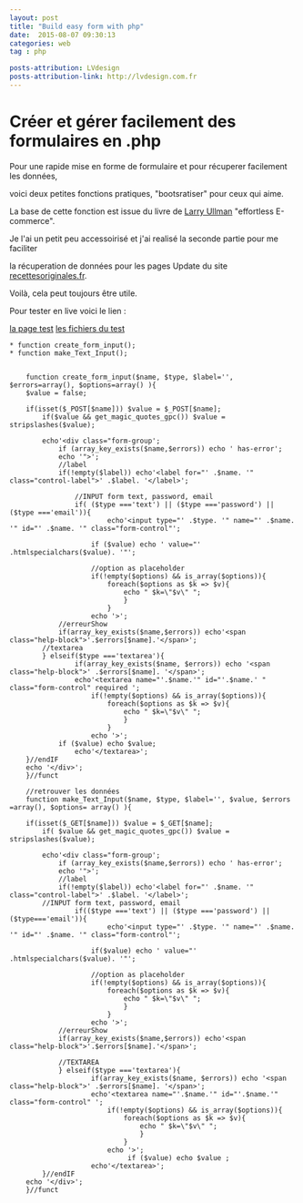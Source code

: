 ```yaml
---
layout: post
title: "Build easy form with php"
date:  2015-08-07 09:30:13
categories: web
tag : php

posts-attribution: LVdesign
posts-attribution-link: http://lvdesign.com.fr
---
```



# Créer et gérer facilement des formulaires en .php

Pour une rapide mise en forme de formulaire et pour récuperer facilement les données, 

voici deux petites fonctions pratiques, "bootsratiser" pour ceux qui aime.

La base de cette fonction est issue du livre de [Larry Ullman](http://www.larryullman.com/) "effortless E-commerce". 

Je l'ai un petit peu accessoirisé et j'ai realisé la seconde partie pour me faciliter
 
la récuperation de données pour les pages Update du site [recettesoriginales.fr](http://www.recettesoriginales.fr).

Voilà, cela peut toujours être utile. 


Pour tester en live voici le lien :

[la page test](http://www.lvdesign.com.fr/form-php/)
[les fichiers du test ](https://github.com/lvdesign/form-php.git)

    * function create_form_input();
    * function make_Text_Input();

~~~

    function create_form_input($name, $type, $label='', $errors=array(), $options=array() ){
	$value = false;
	
	if(isset($_POST[$name])) $value = $_POST[$name];
		if($value && get_magic_quotes_gpc()) $value = stripslashes($value);
		
		echo'<div class="form-group';
			if (array_key_exists($name,$errors)) echo ' has-error'; 
			echo '">';
			//label
			if(!empty($label)) echo'<label for="' .$name. '" class="control-label">' .$label. '</label>';
		
				//INPUT form text, password, email
				if( ($type ==='text') || ($type ==='password') || ($type ==='email')){
						echo'<input type="' .$type. '" name="' .$name. '" id="' .$name. '" class="form-control"';
					
					if ($value) echo ' value="' .htmlspecialchars($value). '"';
					
					//option as placeholder
					if(!empty($options) && is_array($options)){
						foreach($options as $k => $v){
							echo " $k=\"$v\" ";
							}
						}
					echo '>';
			//erreurShow
			if(array_key_exists($name,$errors)) echo'<span class="help-block">'.$errors[$name].'</span>';
		//textarea
		} elseif($type ==='textarea'){
				if(array_key_exists($name, $errors)) echo '<span class="help-block">' .$errors[$name]. '</span>';
				echo'<textarea name="'.$name.'" id="'.$name.' " class="form-control" required ';
					if(!empty($options) && is_array($options)){
						foreach($options as $k => $v){
							echo " $k=\"$v\" ";
							}
						}
					echo '>';
			if ($value) echo $value;
				echo'</textarea>';
	}//endIF
	echo '</div>';
    }//funct	

    //retrouver les données
    function make_Text_Input($name, $type, $label='', $value, $errors =array(), $options= array() ){

    if(isset($_GET[$name])) $value = $_GET[$name];
		if( $value && get_magic_quotes_gpc()) $value = stripslashes($value);
		
		echo'<div class="form-group';
			if (array_key_exists($name,$errors)) echo ' has-error'; 
			echo '">';
			//label
			if(!empty($label)) echo'<label for="' .$name. '" class="control-label">' .$label. '</label>';
		//INPUT form text, password, email
				if(($type ==='text') || ($type ==='password') || ($type==='email')){
						echo'<input type="' .$type. '" name="' .$name. '" id="' .$name. '" class="form-control"';
					
					if($value) echo ' value="' .htmlspecialchars($value). '"';
					
					//option as placeholder
					if(!empty($options) && is_array($options)){
						foreach($options as $k => $v){
							echo " $k=\"$v\" ";
							}
						}
					echo '>';
			//erreurShow
			if(array_key_exists($name,$errors)) echo'<span class="help-block">'.$errors[$name].'</span>';
		
			//TEXTAREA
			} elseif($type ==='textarea'){
					if(array_key_exists($name, $errors)) echo '<span class="help-block">' .$errors[$name]. '</span>';
					echo'<textarea name="'.$name.'" id="'.$name.'" class="form-control" ';
						if(!empty($options) && is_array($options)){
							foreach($options as $k => $v){
								echo " $k=\"$v\" ";
								}
							}
						echo '>';
							 if ($value) echo $value ;
					echo'</textarea>';									
		}//endIF
    echo '</div>';
    }//funct
    
 ~~~

